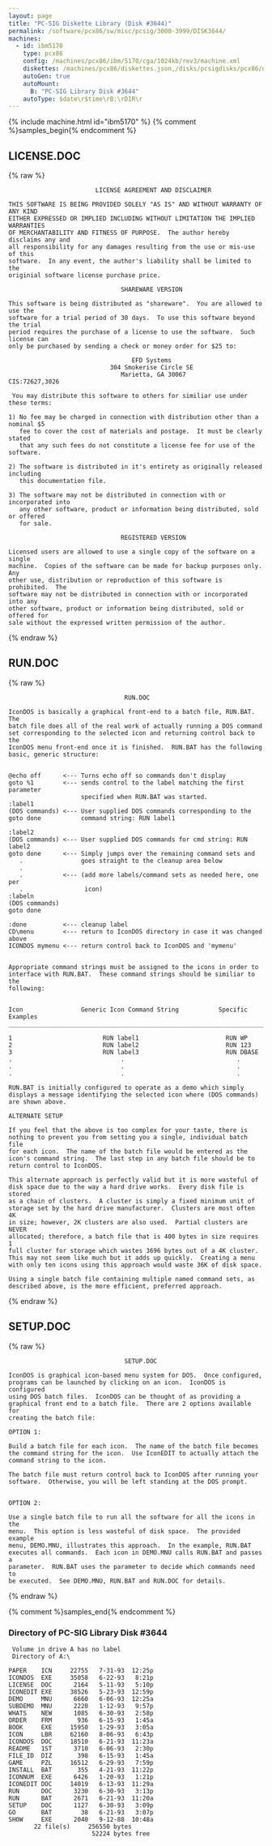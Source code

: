 ```yaml
---
layout: page
title: "PC-SIG Diskette Library (Disk #3644)"
permalink: /software/pcx86/sw/misc/pcsig/3000-3999/DISK3644/
machines:
  - id: ibm5170
    type: pcx86
    config: /machines/pcx86/ibm/5170/cga/1024kb/rev3/machine.xml
    diskettes: /machines/pcx86/diskettes.json,/disks/pcsigdisks/pcx86/diskettes.json
    autoGen: true
    autoMount:
      B: "PC-SIG Library Disk #3644"
    autoType: $date\r$time\rB:\rDIR\r
---
```


{% include machine.html id="ibm5170" %}
{% comment %}samples_begin{% endcomment %}

## LICENSE.DOC

{% raw %}
```
                        LICENSE AGREEMENT AND DISCLAIMER

THIS SOFTWARE IS BEING PROVIDED SOLELY "AS IS" AND WITHOUT WARRANTY OF ANY KIND
EITHER EXPRESSED OR IMPLIED INCLUDING WITHOUT LIMITATION THE IMPLIED WARRANTIES
OF MERCHANTABILITY AND FITNESS OF PURPOSE.  The author hereby disclaims any and
all responsibility for any damages resulting from the use or mis-use of this
software.  In any event, the author's liability shall be limited to the
originial software license purchase price.

                               SHAREWARE VERSION

This software is being distributed as "shareware".  You are allowed to use the
software for a trial period of 30 days.  To use this software beyond the trial
period requires the purchase of a license to use the software.  Such license can
only be purchased by sending a check or money order for $25 to:

                                  EFD Systems
                            304 Smokerise Circle SE
                               Marietta, GA 30067                CIS:72627,3026

 You may distribute this software to others for similiar use under these terms:

1) No fee may be charged in connection with distribution other than a nominal $5
   fee to cover the cost of materials and postage.  It must be clearly stated
   that any such fees do not constitute a license fee for use of the software.

2) The software is distributed in it's entirety as originally released including
   this documentation file.

3) The software may not be distributed in connection with or incorporated into
   any other software, product or information being distributed, sold or offered
   for sale.

                               REGISTERED VERSION

Licensed users are allowed to use a single copy of the software on a single
machine.  Copies of the software can be made for backup purposes only.  Any
other use, distribution or reproduction of this software is prohibited.  The
software may not be distributed in connection with or incorporated into any
other software, product or information being distributed, sold or offered for
sale without the expressed written permission of the author.
```
{% endraw %}

## RUN.DOC

{% raw %}
```
                                RUN.DOC

IconDOS is basically a graphical front-end to a batch file, RUN.BAT. The
batch file does all of the real work of actually running a DOS command
set corresponding to the selected icon and returning control back to the
IconDOS menu front-end once it is finished.  RUN.BAT has the following
basic, generic structure:


@echo off      <--- Turns echo off so commands don't display
goto %1        <--- sends control to the label matching the first parameter
                    specified when RUN.BAT was started.
:label1
(DOS commands) <--- User supplied DOS commands corresponding to the
goto done           command string: RUN label1

:label2
(DOS commands) <--- User supplied DOS commands for cmd string: RUN label2
goto done      <--- Simply jumps over the remaining command sets and
   .                goes straight to the cleanup area below
   .
   .           <--- (add more labels/command sets as needed here, one per
   .                 icon)
:labeln
(DOS commands)
goto done

:done          <--- cleanup label
CD\menu        <--- return to IconDOS directory in case it was changed above
ICONDOS mymenu <--- return control back to IconDOS and 'mymenu'


Appropriate command strings must be assigned to the icons in order to
interface with RUN.BAT.  These command strings should be similiar to the
following:


Icon                Generic Icon Command String           Specific Examples
_______________________________________________________________________________

1                         RUN label1                        RUN WP
2                         RUN label2                        RUN 123
3                         RUN label3                        RUN DBASE
.                              .                               .
.                              .                               .
.                              .                               .

RUN.BAT is initially configured to operate as a demo which simply
displays a message identifying the selected icon where (DOS commands)
are shown above.

ALTERNATE SETUP

If you feel that the above is too complex for your taste, there is
nothing to prevent you from setting you a single, individual batch file
for each icon.  The name of the batch file would be entered as the
icon's command string.  The last step in any batch file should be to
return control to IconDOS.

This alternate approach is perfectly valid but it is more wasteful of
disk space due to the way a hard drive works.  Every disk file is stored
as a chain of clusters.  A cluster is simply a fixed minimum unit of
storage set by the hard drive manufacturer.  Clusters are most often 4K
in size; however, 2K clusters are also used.  Partial clusters are NEVER
allocated; therefore, a batch file that is 400 bytes in size requires 1
full cluster for storage which wastes 3696 bytes out of a 4K cluster.
This may not seem like much but it adds up quickly.  Creating a menu
with only ten icons using this approach would waste 36K of disk space.

Using a single batch file containing multiple named command sets, as
described above, is the more efficient, preferred approach.
```
{% endraw %}

## SETUP.DOC

{% raw %}
```
                                SETUP.DOC

IconDOS is graphical icon-based menu system for DOS.  Once configured,
programs can be launched by clicking on an icon.  IconDOS is configured
using DOS batch files.  IconDOS can be thought of as providing a
graphical front end to a batch file.  There are 2 options available for
creating the batch file:

OPTION 1:

Build a batch file for each icon.  The name of the batch file becomes
the command string for the icon.  Use IconEDIT to actually attach the
command string to the icon.

The batch file must return control back to IconDOS after running your
software.  Otherwise, you will be left standing at the DOS prompt.


OPTION 2:

Use a single batch file to run all the software for all the icons in the
menu.  This option is less wasteful of disk space.  The provided example
menu, DEMO.MNU, illustrates this approach.  In the example, RUN.BAT
executes all commands.  Each icon in DEMO.MNU calls RUN.BAT and passes a
parameter.  RUN.BAT uses the parameter to decide which commands need to
be executed.  See DEMO.MNU, RUN.BAT and RUN.DOC for details.

```
{% endraw %}

{% comment %}samples_end{% endcomment %}

### Directory of PC-SIG Library Disk #3644

     Volume in drive A has no label
     Directory of A:\

    PAPER    ICN     22755   7-31-93  12:25p
    ICONDOS  EXE     35058   6-22-93   8:21p
    LICENSE  DOC      2164   5-11-93   5:10p
    ICONEDIT EXE     38526   5-23-93  12:59p
    DEMO     MNU      6660   6-06-93  12:25a
    SUBDEMO  MNU      2220   1-12-93   9:57p
    WHATS    NEW      1085   6-30-93   2:58p
    ORDER    FRM       936   6-15-93   1:45a
    BOOK     EXE     15950   1-29-93   3:05a
    ICON     LBR     62160   8-06-93   6:43p
    ICONDOS  DOC     18510   6-21-93  11:23a
    README   1ST      3710   6-06-93   2:30p
    FILE_ID  DIZ       398   6-15-93   1:45a
    GAME     PZL     16512   6-29-93   7:59p
    INSTALL  BAT       355   4-21-93  11:22p
    ICONNUM  EXE      6426   1-20-93   1:21p
    ICONEDIT DOC     14019   6-13-93  11:29a
    RUN      DOC      3230   6-30-93   3:13p
    RUN      BAT      2671   6-21-93  11:20a
    SETUP    DOC      1127   6-30-93   3:09p
    GO       BAT        38   6-21-93   3:07p
    SHOW     EXE      2040   9-12-88  10:48a
           22 file(s)     256550 bytes
                           52224 bytes free
